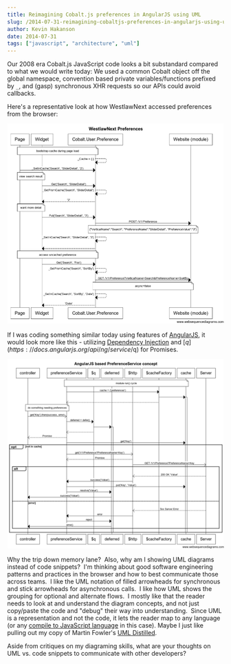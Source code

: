 ```yaml
---
title: Reimagining Cobalt.js preferences in AngularJS using UML
slug: /2014-07-31-reimagining-cobaltjs-preferences-in-angularjs-using-uml
author: Kevin Hakanson
date: 2014-07-31
tags: ["javascript", "architecture", "uml"]
---
```

Our 2008 era Cobalt.js JavaScript code looks a bit substandard compared to what we would write today: We used a common Cobalt object off the global namespace, convention based private variables/functions prefixed by `_`, and (gasp) synchronous XHR requests so our APIs could avoid callbacks.

Here's a representative look at how WestlawNext accessed preferences from the browser:

![WLN Preferences UML Sequence Diagram](images/WLN+Preferences.png)

If I was coding something similar today using features of [AngularJS](https://angularjs.org/), it would look more like this - utilizing [Dependency Injection](https://docs.angularjs.org/guide/di) and [$q](https://docs.angularjs.org/api/ng/service/$q) for Promises.

![AngularJS Preferences UML Sequence Diagram](images/AngularJS+Preferences.png)

Why the trip down memory lane?  Also, why am I showing UML diagrams instead of code snippets?  I'm thinking about good software engineering patterns and practices in the browser and how to best communicate those across teams.  I like the UML notation of filled arrowheads for synchronous and stick arrowheads for asynchronous calls.  I like how UML shows the grouping for optional and alternate flows.  I mostly like that the reader needs to look at and understand the diagram concepts, and not just copy/paste the code and "debug" their way into understanding.  Since UML is a representation and not the code, it lets the reader map to any language (or any [compile to JavaScript language](https://github.com/jashkenas/coffeescript/wiki/List-of-languages-that-compile-to-JS) in this case). Maybe I just like pulling out my copy of Martin Fowler's [UML Distilled](http://martinfowler.com/books/uml.html).

Aside from critiques on my diagraming skills, what are your thoughts on UML vs. code snippets to communicate with other developers?